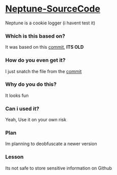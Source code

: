 # [Neptune-SourceCode](https://github.com/Rdmo1/Neptune)
Neptune is a cookie logger (i havent test it)
### Which is this based on?
It was based on this [commit](https://github.com/Rdmo1/Neptune/commit/2b983c78213511c3a6f786384790ca24edb8beb2), **ITS OLD**
### How do you even get it?
I just snatch the file from the [commit](https://github.com/Rdmo1/Neptune/commit/2b983c78213511c3a6f786384790ca24edb8beb2)
### Why do you do this?
It looks fun
### Can i used it?
Yeah, Use it on your own risk
### Plan
Im planning to deobfuscate a newer version
### Lesson
Its not safe to store sensitive information on Github
